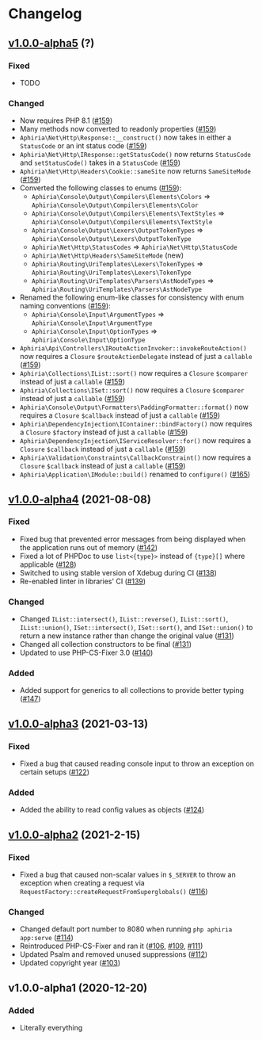 # Changelog

## [v1.0.0-alpha5](https://github.com/aphiria/aphiria/compare/v1.0.0-alpha4...v1.0.0-alpha5) (?)

### Fixed

- TODO

### Changed

- Now requires PHP 8.1 ([#159](https://github.com/aphiria/aphiria/pull/159))
- Many methods now converted to readonly properties ([#159](https://github.com/aphiria/aphiria/pull/159))
- `Aphiria\Net\Http\Response::__construct()` now takes in either a `StatusCode` or an int status code ([#159](https://github.com/aphiria/aphiria/pull/159))
- `Aphiria\Net\Http\IResponse::getStatusCode()` now returns `StatusCode` and `setStatusCode()` takes in a `StatusCode` ([#159](https://github.com/aphiria/aphiria/pull/159))
- `Aphiria\Net\Http\Headers\Cookie::sameSite` now returns `SameSiteMode` ([#159](https://github.com/aphiria/aphiria/pull/159))
- Converted the following classes to enums ([#159](https://github.com/aphiria/aphiria/pull/159)):
  - `Aphiria\Console\Output\Compilers\Elements\Colors` => `Aphiria\Console\Output\Compilers\Elements\Color`
  - `Aphiria\Console\Output\Compilers\Elements\TextStyles` => `Aphiria\Console\Output\Compilers\Elements\TextStyle`
  - `Aphiria\Console\Output\Lexers\OutputTokenTypes` => `Aphiria\Console\Output\Lexers\OutputTokenType`
  - `Aphiria\Net\Http\StatusCodes` => `Aphiria\Net\Http\StatusCode`
  - `Aphiria\Net\Http\Headers\SameSiteMode` (new)
  - `Aphiria\Routing\UriTemplates\Lexers\TokenTypes` => `Aphiria\Routing\UriTemplates\Lexers\TokenType`
  - `Aphiria\Routing\UriTemplates\Parsers\AstNodeTypes` => `Aphiria\Routing\UriTemplates\Parsers\AstNodeType`
- Renamed the following enum-like classes for consistency with enum naming conventions ([#159](https://github.com/aphiria/aphiria/pull/159)):
  - `Aphiria\Console\Input\ArgumentTypes` => `Aphiria\Console\Input\ArgumentType`
  - `Aphiria\Console\Input\OptionTypes` => `Aphiria\Console\Input\OptionType`
- `Aphiria\Api\Controllers\IRouteActionInvoker::invokeRouteAction()` now requires a `Closure` `$routeActionDelegate` instead of just a `callable` ([#159](https://github.com/aphiria/aphiria/pull/159))
- `Aphiria\Collections\IList::sort()` now requires a `Closure` `$comparer` instead of just a `callable` ([#159](https://github.com/aphiria/aphiria/pull/159))
- `Aphiria\Collections\ISet::sort()` now requires a `Closure` `$comparer` instead of just a `callable` ([#159](https://github.com/aphiria/aphiria/pull/159))
- `Aphiria\Console\Output\Formatters\PaddingFormatter::format()` now requires a `Closure` `$callback` instead of just a `callable` ([#159](https://github.com/aphiria/aphiria/pull/159))
- `Aphiria\DependencyInjection\IContainer::bindFactory()` now requires a `Closure` `$factory` instead of just a `callable` ([#159](https://github.com/aphiria/aphiria/pull/159))
- `Aphiria\DependencyInjection\IServiceResolver::for()` now requires a `Closure` `$callback` instead of just a `callable` ([#159](https://github.com/aphiria/aphiria/pull/159))
- `Aphiria\Validation\Constraints\CallbackConstraint()` now requires a `Closure` `$callback` instead of just a `callable` ([#159](https://github.com/aphiria/aphiria/pull/159))
- `Aphiria\Application\IModule::build()` renamed to `configure()` ([#165](https://github.com/aphiria/aphiria/pull/165))

## [v1.0.0-alpha4](https://github.com/aphiria/aphiria/compare/v1.0.0-alpha3...v1.0.0-alpha4) (2021-08-08)

### Fixed

- Fixed bug that prevented error messages from being displayed when the application runs out of memory ([#142](https://github.com/aphiria/aphiria/pull/142))
- Fixed a lot of PHPDoc to use `list<{type}>` instead of `{type}[]` where applicable ([#128](https://github.com/aphiria/aphiria/pull/128))
- Switched to using stable version of Xdebug during CI ([#138](https://github.com/aphiria/aphiria/pull/138))
- Re-enabled linter in libraries' CI ([#139](https://github.com/aphiria/aphiria/pull/139))

### Changed

- Changed `IList::intersect()`, `IList::reverse()`, `IList::sort()`, `IList::union()`, `ISet::intersect()`, `ISet::sort()`, and `ISet::union()` to return a new instance rather than change the original value ([#131](https://github.com/aphiria/aphiria/pull/131))
- Changed all collection constructors to be final ([#131](https://github.com/aphiria/aphiria/pull/131))
- Updated to use PHP-CS-Fixer 3.0 ([#140](https://github.com/aphiria/aphiria/pull/140))

### Added

- Added support for generics to all collections to provide better typing ([#147](https://github.com/aphiria/aphiria/pull/147))

## [v1.0.0-alpha3](https://github.com/aphiria/aphiria/compare/v1.0.0-alpha2...v1.0.0-alpha3) (2021-03-13)

### Fixed

- Fixed a bug that caused reading console input to throw an exception on certain setups ([#122](https://github.com/aphiria/aphiria/pull/122))

### Added

- Added the ability to read config values as objects ([#124](https://github.com/aphiria/aphiria/pull/124))

## [v1.0.0-alpha2](https://github.com/aphiria/aphiria/compare/v1.0.0-alpha1...v1.0.0-alpha2) (2021-2-15)

### Fixed

- Fixed a bug that caused non-scalar values in `$_SERVER` to throw an exception when creating a request via `RequestFactory::createRequestFromSuperglobals()` ([#116](https://github.com/aphiria/aphiria/pull/116))

### Changed

- Changed default port number to 8080 when running `php aphiria app:serve` ([#114](https://github.com/aphiria/aphiria/pull/114))
- Reintroduced PHP-CS-Fixer and ran it ([#106](https://github.com/aphiria/aphiria/pull/106), [#109](https://github.com/aphiria/aphiria/pull/109), [#111](https://github.com/aphiria/aphiria/pull/111))
- Updated Psalm and removed unused suppressions ([#112](https://github.com/aphiria/aphiria/pull/112))
- Updated copyright year ([#103](https://github.com/aphiria/aphiria/pull/103))

## v1.0.0-alpha1 (2020-12-20)

### Added

- Literally everything

